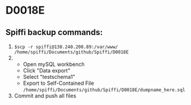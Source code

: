 # D0018E
## Spiffi backup commands:
  1. ```$scp -r spiffi@130.240.200.89:/var/www/ /home/spiffi/Documents/github/Spiffi/D0018E```
  2. - Open mySQL workbench
     - Click "Data export"
     - Select "testschema1"
     - Export to Self-Contained File ```/home/spiffi/Documents/github/Spiffi/D0018E/dumpname_here.sql```
  3. Commit and push all files
